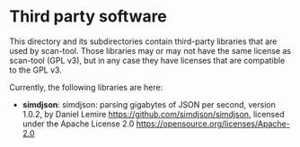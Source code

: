 # Third party software

This directory and its subdirectories contain third-party libraries that are
used by scan-tool. Those libraries may or may not have the same license as
scan-tool (GPL v3), but in any case they have licenses that are compatible to
the GPL v3.

Currently, the following libraries are here:

* **simdjson**: simdjson: parsing gigabytes of JSON per second, version 1.0.2,
  by Daniel Lemire <https://github.com/simdjson/simdjson>,
  licensed under the Apache License 2.0 <https://opensource.org/licenses/Apache-2.0>
